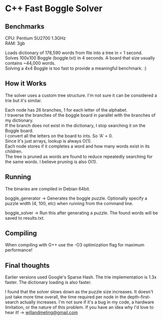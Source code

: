 C++ Fast Boggle Solver
==================

Benchmarks
-------------
CPU: Pentium SU2700 1.3GHz  
RAM: 3gb  

Loads dictionary of 178,590 words from file into a tree in < 1 second.  
Solves 100x100 Boggle (boggle.txt) in 4 seconds. A board that size usually contains ~44,000 words.  
Solving a 4x4 Boggle is too fast to provide a meaningful benchmark. :)


How it Works
------------
The solver uses a custom tree structure. I'm not sure it can be considered a trie but it's similar. 

Each node has 26 branches, 1 for each letter of the alphabet.   
I traverse the branches of the boggle board in parallel with the branches of my dictionary.  
If the branch does not exist in the dictionary, I stop searching it on the Boggle board.  
I convert all the letters on the board to ints. So 'A' = 0.  
Since it's just arrays, lookup is always O(1).  
Each node stores if it completes a word and how many words exist in its children.  
The tree is pruned as words are found to reduce repeatedly searching for the same words. I believe pruning is also O(1).

Running
-------
The binaries are compiled in Debian 64bit. 

boggle_generator -> 
Generates the boggle puzzle. Optionally specify a puzzle width (4, 100, etc) when running from the command line.

boggle_solver -> 
Run this after generating a puzzle. The found words will be saved to results.txt.

Compiling
---------
When compiling with G++ use the -O3 optimization flag for maximum performance!

Final thoughts
--------------
Earlier versions used Google's Sparse Hash. The trie implementation is 1.3x faster. The dictionary loading is also faster.

I found that the solver slows down as the puzzle size increases. It doesn't just take more time overall, the time required per node in the depth-first-search actually increases. I'm not sure if it's a bug in my code, a hardware limitation,
or the nature of this problem. If you have an idea why I'd love to hear it! -> willandmeling@gmail.com
